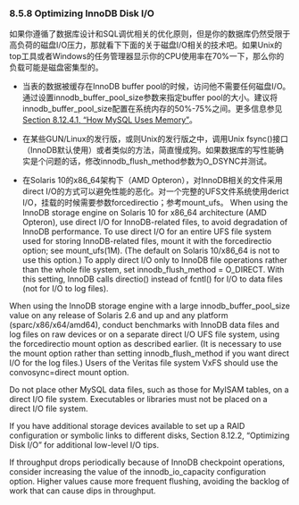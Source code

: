 ### 8.5.8 Optimizing InnoDB Disk I/O

如果你遵循了数据库设计和SQL调优相关的优化原则，但是你的数据库仍然受限于高负荷的磁盘I/O压力，那就看下下面的关于磁盘I/O相关的技术吧。如果Unix的top工具或者Windows的任务管理器显示你的CPU使用率在70%一下，那么你的负载可能是磁盘密集型的。

* 当表的数据被缓存在InnoDB buffer pool的时候，访问他不需要任何磁盘I/O。通过设置innodb_buffer_pool_size参数来指定buffer pool的大小。建议将innodb_buffer_pool_size配置在系统内存的50%-75%之间。更多信息参见[Section 8.12.4.1, “How MySQL Uses Memory”](TODO)。

* 在某些GUN/Linux的发行版，或则Unix的发行版之中，调用Unix fsync()接口（InnoDB默认使用）或者类似的方法，简直慢成狗。如果数据库的写性能确实是个问题的话，修改innodb_flush_method参数为O_DSYNC并测试。

* 在Solaris 10的x86_64架构下（AMD Opteron），对InnoDB相关的文件采用direct I/O的方式可以避免性能的恶化。对一个完整的UFS文件系统使用derict I/O，挂载的时候需要参数forcedirectio；参考mount_ufs。
When using the InnoDB storage engine on Solaris 10 for x86_64 architecture (AMD Opteron), use direct I/O for InnoDB-related files, to avoid degradation of InnoDB performance. To use direct I/O for an entire UFS file system used for storing InnoDB-related files, mount it with the forcedirectio option; see mount_ufs(1M). (The default on Solaris 10/x86_64 is not to use this option.) To apply direct I/O only to InnoDB file operations rather than the whole file system, set innodb_flush_method = O_DIRECT. With this setting, InnoDB calls directio() instead of fcntl() for I/O to data files (not for I/O to log files).

When using the InnoDB storage engine with a large innodb_buffer_pool_size value on any release of Solaris 2.6 and up and any platform (sparc/x86/x64/amd64), conduct benchmarks with InnoDB data files and log files on raw devices or on a separate direct I/O UFS file system, using the forcedirectio mount option as described earlier. (It is necessary to use the mount option rather than setting innodb_flush_method if you want direct I/O for the log files.) Users of the Veritas file system VxFS should use the convosync=direct mount option.

Do not place other MySQL data files, such as those for MyISAM tables, on a direct I/O file system. Executables or libraries must not be placed on a direct I/O file system.

If you have additional storage devices available to set up a RAID configuration or symbolic links to different disks, Section 8.12.2, “Optimizing Disk I/O” for additional low-level I/O tips.

If throughput drops periodically because of InnoDB checkpoint operations, consider increasing the value of the innodb_io_capacity configuration option. Higher values cause more frequent flushing, avoiding the backlog of work that can cause dips in throughput.

